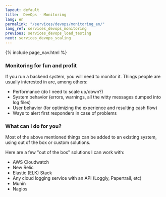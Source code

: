 ```yaml
---
layout: default
title:  DevOps - Monitoring
lang: en
permalink: "/services/devops/monitoring_en/"
lang_ref: services_devops_monitoring
previous: services_devops_load_testing
next: services_devops_scaling
---
```

{% include page_nav.html %}

### Monitoring for fun and profit
If you run a backend system, you will need to monitor it. Things people are usually interested in are, among others:
- Performance (do I need to scale up/down?)
- System behavior (errors, warnings, all the witty messages dumped into log files)
- User behavior (for optimizing the experience and resulting cash flow)
- Ways to alert first responders in case of problems

### What can I do for you?
Most of the above mentioned things can be added to an existing system, using out of the box or custom solutions.

Here are a few "out of the box" solutions I can work with:
- AWS Cloudwatch
- New Relic
- Elastic (ELK) Stack
- Any cloud logging service with an API (Loggly, Papertrail, etc)
- Munin
- Nagios
